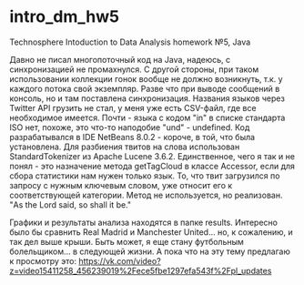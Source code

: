 # intro_dm_hw5
Technosphere Intoduction to Data Analysis homework №5, Java

Давно не писал многопоточный код на Java, надеюсь, с синхронизацией не промахнулся. С другой стороны, при таком использовании коллекции гонок вообще не должно возникнуть, т.к. у каждого потока свой экземпляр. Разве что при выводе сообщений в консоль, но и там поставлена синхронизация.
Названия языков через Twitter API грузить не стал, у меня уже есть CSV-файл, где все необходимое имеется. Почти - языка с кодом "in" в списке стандарта ISO нет, похоже, это что-то наподобие "und" - undefined.
Код разрабатывался в IDE NetBeans 8.0.2 - короче, в той, что была установлена. Для разбиения твитов на слова использован StandardTokenizer из Apache Lucene 3.6.2. Единственное, чего я так и не понял - это назначение метода getTagCloud в классе Accessor, если для сбора статистики нам нужен только язык. То, что твит загрузился по запросу с нужным ключевым словом, уже относит его к соответствующей категории. Метод не используется, но реализован. "As the Lord said, so shall it be."

Графики и результаты анализа находятся в папке results. Интересно было бы сравнить Real Madrid и Manchester United... но, к сожалению, и так дел выше крыши. Быть может, я еще стану футбольным болельщиком... в следующей жизни. А пока что на эту тему предлагаю к просмотру это: https://vk.com/video?z=video15411258_456239019%2Fece5fbe1297efa543f%2Fpl_updates
